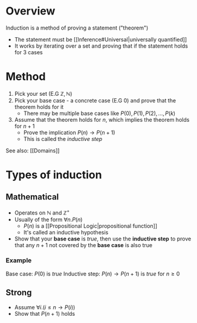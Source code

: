 # Overview
Induction is a method of proving a statement ("theorem")
- The statement must be [[Inference#Universal|universally quantified]]
- It works by iterating over a set and proving that if the statement holds for 3 cases

# Method
1. Pick your set (E.G $\mathbb{Z}, \mathbb{N}$)
2. Pick your base case - a concrete case (E.G $0$) and prove that the theorem holds for it
	- There may be multiple base cases like $P(0), P(1), P(2), ..., P(k)$
3. Assume that the theorem holds for $n$, which implies the theorem holds for $n + 1$
	- Prove the implication $P(n) \rightarrow P(n + 1)$
	- This is called the _inductive step_

See also: [[Domains]]

# Types of induction
## Mathematical
- Operates on $\mathbb{N}$ and $\mathbb{Z^+}$
- Usually of the form $\forall n. P(n)$
	- $P(n)$ is a [[Propositional Logic|propositional function]]
	- It's called an inductive hypothesis
- Show that your **base case** is $true$, then use the **inductive step** to prove that any $n + 1$ not covered by the **base case** is also true

### Example
Base case: $P(0)$ is $true$
Inductive step: $P(n) \rightarrow P(n + 1)$ is $true$ for $n \ge 0$

## Strong
- Assume $\forall i. (i \leq n \rightarrow P(i))$
- Show that $P(n + 1)$ holds